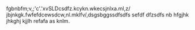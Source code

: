 fgbnbfm;v,;'c'.'xvSLDcsdfz.kcykn.wkecsjnlxa.ml,z/ jbjnkgk.fwfefdcewsdcw,nl.mklfv/,dsgsbggssdfsdfs
sefdf
dfzsdfs
nb
hfgjhk
jhkghj
kjjlh
refafa
as
knlm.
